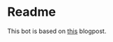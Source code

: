 Readme
======
This bot is based on [this](https://medium.com/@quasimik/implementing-monte-carlo-tree-search-in-node-js-5f07595104df) blogpost.